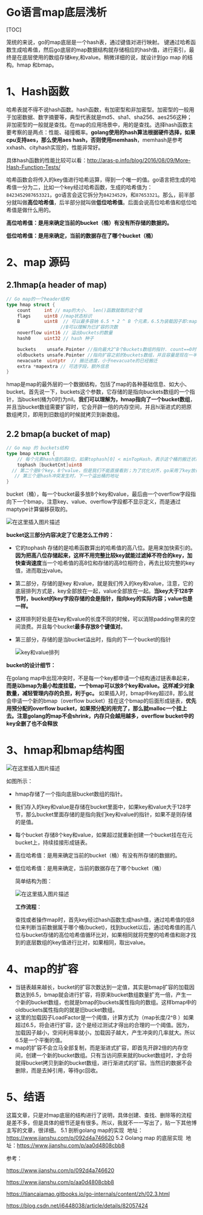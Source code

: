 

# Go语言map底层浅析

[TOC]

笼统的来说，go的map底层是一个hash表，通过键值对进行映射。 键通过哈希函数生成哈希值，然后go底层的map数据结构就存储相应的hash值，进行索引，最终是在底层使用的数组存储key,和value。稍微详细的说，就设计到go map 的结构。hmap 和bmap。 

# 1、Hash函数

哈希表就不得不说hash函数。hash函数，有加密型和非加密型。加密型的一般用于加密数据、数字摘要等，典型代表就是md5、sha1、sha256、aes256这种；非加密型的一般就是查找。在map的应用场景中，用的是查找。选择hash函数主要考察的是两点：性能、碰撞概率。**golang使用的hash算法根据硬件选择，如果cpu支持aes，那么使用aes hash，否则使用memhash**，memhash是参考xxhash、cityhash实现的，性能非常好。

具体hash函数的性能比较可以看：<http://aras-p.info/blog/2016/08/09/More-Hash-Function-Tests/>

哈希函数会将传入的key值进行哈希运算，得到一个唯一的值。go语言把生成的哈希值一分为二，比如一个key经过哈希函数，生成的哈希值为：`8423452987653321`，go语言会这它拆分为`84234529`，和`87653321`。那么，前半部分就叫做**高位哈希值**，后半部分就叫做**低位哈希值**。后面会说高位哈希值和低位哈希值是做什么用的。

**高位哈希值：是用来确定当前的bucket（桶）有没有所存储的数据的。**

**低位哈希值：是用来确定，当前的数据存在了哪个bucket（桶）**

# 2、map 源码

## 2.1hmap(a header of map)

```go
// Go map的一个header结构
type hmap struct {
	count     int // map的大小.  len()函数就取的这个值
	flags     uint8 //map状态标识
    B         uint8  // 可以最多容纳 6.5 * 2 ^ B 个元素，6.5为装载因子即:map长度=6.5*2^B
    				//B可以理解为已扩容的次数
	noverflow uint16 // 溢出buckets的数量
	hash0     uint32 // hash 种子

	buckets    unsafe.Pointer //指向最大2^B个Buckets数组的指针. count==0时为nil.
	oldbuckets unsafe.Pointer //指向扩容之前的buckets数组，并且容量是现在一半.不增长就为nil
	nevacuate  uintptr  // 搬迁进度，小于nevacuate的已经搬迁
	extra *mapextra // 可选字段，额外信息
}
```

hmap是map的最外层的一个数据结构，包括了map的各种基础信息、如大小、bucket。首先说一下，buckets这个参数，它存储的是指向buckets数组的一个指针，当bucket(桶为0时)为nil。**我们可以理解为，hmap指向了一个bucket数组**，并且当bucket数组需要扩容时，它会开辟一倍的内存空间，并且hi渐进式的把原数组拷贝，即用到旧数组的时候就拷贝到新数组。

## 2.2 bmap(a  bucket of map)

```go
// Go map 的 buckets结构
type bmap struct {
	// 每个元素hash值的高8位，如果tophash[0] < minTopHash，表示这个桶的搬迁状态
	tophash [bucketCnt]uint8
  // 第二个是8个key、8个value，但是我们不能直接看到；为了优化对齐，go采用了key放在一起，value放在一起的存储方式，
   // 第三个是hash冲突发生时，下一个溢出桶的地址
}
```

bucket（桶），每一个bucket最多放8个key和value，最后由一个overflow字段指向下一个bmap，注意key、value、overflow字段都不显示定义，而是通过maptype计算偏移获取的。

![在这里插入图片描述](https://img-blog.csdnimg.cn/20190304132823432.png)

**bucket这三部分内容决定了它是怎么工作的：**

- 它的tophash 存储的是哈希函数算出的哈希值的高八位。是用来加快索引的。**因为把高八位存储起来，这样不用完整比较key就能过滤掉不符合的key，加快查询速度**当一个哈希值的高8位和存储的高8位相符合，再去比较完整的key值，进而取出value。

- 第二部分，存储的是key 和value，就是我们传入的key和value，注意，它的底层排列方式是，key全部放在一起，value全部放在一起。**当key大于128字节时，bucket的key字段存储的会是指针，指向key的实际内容；value也是一样。**

- 这样排列好处是在key和value的长度不同的时候，可以消除padding带来的空间浪费。并且每个bucket**最多存放8个键值对**。

- 第三部分，存储的是当bucket溢出时，指向的下一个bucket的指针

  ![key和value排列](https://img-blog.csdnimg.cn/20190304134051406.png)

**bucket的设计细节：**

在golang map中出现冲突时，不是每一个key都申请一个结构通过链表串起来，**而是以bmap为最小粒度挂载，一个bmap可以放8个key和value。这样减少对象数量，减轻管理内存的负担，利于gc。**
 如果插入时，bmap中key超过8，那么就会申请一个新的bmap（overflow bucket）挂在这个bmap的后面形成链表，**优先用预分配的overflow bucket，如果预分配的用完了，那么就malloc一个挂上去。注意golang的map不会shrink，内存只会越用越多，overflow bucket中的key全删了也不会释放**

# 3、hmap和bmap结构图

![在这里插入图片描述](https://img-blog.csdnimg.cn/20190304115315717.png?x-oss-process=image/watermark,type_ZmFuZ3poZW5naGVpdGk,shadow_10,text_aHR0cHM6Ly9ibG9nLmNzZG4ubmV0L3UwMTExMzgxOTA=,size_16,color_FFFFFF,t_70)

如图所示：

- hmap存储了一个指向底层bucket数组的指针。

- 我们存入的key和value是存储在bucket里面中，如果key和value大于128字节，那么bucket里面存储的是指向我们key和value的指针，如果不是则存储的是值。

- 每个bucket 存储8个key和value，如果超过就重新创建一个bucket挂在在元bucket上，持续挂接形成链表。

- 高位哈希值：是用来确定当前的bucket（桶）有没有所存储的数据的。

- 低位哈希值：是用来确定，当前的数据存在了哪个bucket（桶）

  简单结构为图：

  ![在这里插入图片描述](https://img-blog.csdnimg.cn/20190304143410819.png?x-oss-process=image/watermark,type_ZmFuZ3poZW5naGVpdGk,shadow_10,text_aHR0cHM6Ly9ibG9nLmNzZG4ubmV0L3UwMTExMzgxOTA=,size_16,color_FFFFFF,t_70)

  **工作流程**：

  查找或者操作map时，首先key经过hash函数生成hash值，通过哈希值的低8位来判断当前数据属于哪个桶(bucket)，找到bucket以后，通过哈希值的高八位与bucket存储的高位哈希值循环比对，如果相同就将完整的哈希值和刚才找到的底层数组的key值进行比对，如果相同，取出value。

#  4、map的扩容

- 当链表越来越长，bucket的扩容次数达到一定值，其实是bmap扩容的加载因数达到6.5，bmap就会进行扩容，将原来bucket数组数量扩充一倍，产生一个新的bucket数组，也就是bmap的buckets属性指向的数组。这样bmap中的oldbuckets属性指向的就是旧bucket数组。
- 这里的加载因子LoadFactor是一个阈值，计算方式为（map长度/2^B ）如果超过6.5，将会进行扩容，这个是经过测试才得出的合理的一个阈值。因为，加载因子越小，空间利用率就小，加载因子越大，产生冲突的几率就大。所以6.5是一个平衡的值。
- map的扩容不会立马全部复制，而是渐进式扩容，即首先开辟2倍的内存空间，创建一个新的bucket数组。只有当访问原来就的bucket数组时，才会将就得bucket拷贝到新的bucket数组，进行渐进式的扩容。当然旧的数据不会删除，而是去掉引用，等待gc回收。

# 5、结语

这篇文章，只是对map底层的结构进行了说明，具体创建、查找、删除等的流程是差不多，但是具体的细节还是有很多。所以，我就不一一写出了，贴一下其他博主写的文章，很详细。
5.1 剖析golang map的实现
​	地址：https://www.jianshu.com/p/092d4a746620
5.2 Golang map 的底层实现
​	地址：https://www.jianshu.com/p/aa0d4808cbb8










参考：

https://www.jianshu.com/p/092d4a746620

https://www.jianshu.com/p/aa0d4808cbb8

https://tiancaiamao.gitbooks.io/go-internals/content/zh/02.3.html

https://blog.csdn.net/i6448038/article/details/82057424


